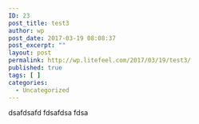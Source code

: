 ```yaml
---
ID: 23
post_title: test3
author: wp
post_date: 2017-03-19 08:08:37
post_excerpt: ""
layout: post
permalink: http://wp.litefeel.com/2017/03/19/test3/
published: true
tags: [ ]
categories:
  - Uncategorized
---
```

dsafdsafd
fdsafdsa
fdsa